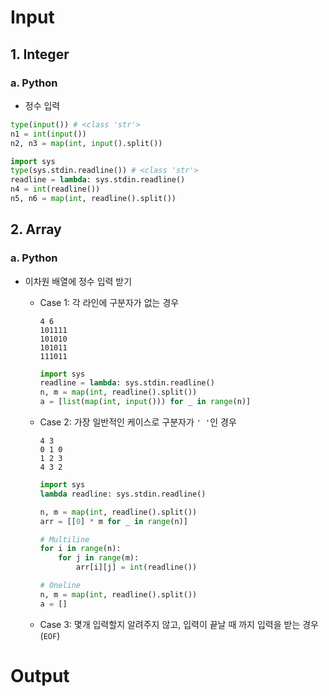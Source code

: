 # Input

## 1. Integer

### a. Python
* 정수 입력
```py
type(input()) # <class 'str'>
n1 = int(input())
n2, n3 = map(int, input().split())

import sys
type(sys.stdin.readline()) # <class 'str'>
readline = lambda: sys.stdin.readline()
n4 = int(readline())
n5, n6 = map(int, readline().split())
```

## 2. Array

### a. Python
* 이차원 배열에 정수 입력 받기
  * Case 1: 각 라인에 구분자가 없는 경우
    ```
    4 6
    101111
    101010
    101011
    111011
    ```

    ```py
    import sys
    readline = lambda: sys.stdin.readline()
    n, m = map(int, readline().split())
    a = [list(map(int, input())) for _ in range(n)]
    ```

  * Case 2: 가장 일반적인 케이스로 구분자가 `' '`인 경우
    ```
    4 3
    0 1 0
    1 2 3
    4 3 2
    ```

    ```py
    import sys
    lambda readline: sys.stdin.readline()

    n, m = map(int, readline().split())
    arr = [[0] * m for _ in range(n)]

    # Multiline 
    for i in range(n):
        for j in range(m):
            arr[i][j] = int(readline())

    # Oneline
    n, m = map(int, readline().split())
    a = []
    ```

  * Case 3: 몇개 입력할지 알려주지 않고, 입력이 끝날 때 까지 입력을 받는 경우(`EOF`)

# Output

